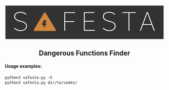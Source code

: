 <p align="center">
  <img  width="500" src="img/safesta.png" />
</p>
<h2 align="center"><b>Dangerous Functions Finder</b></h3> 

#### Usage examples:
 ```
 python3 safesta.py -h 
 python3 safesta.py dir/to/codes/ 
